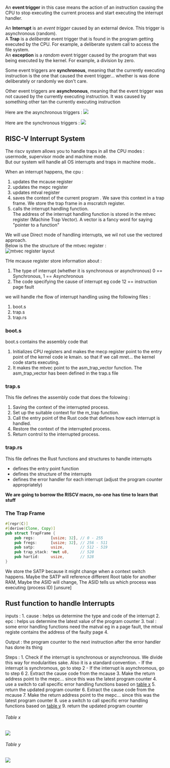 An **event trigger** in this case means the action of an instruction causing the CPU to stop executing the current process and start executing the interrupt handler.    

An **Interrupt** is an *event trigger* caused by an external device. This trigger is asynchronous (random).   
A **Trap** is a *deliberate* event trigger that is found in the program getting executed by the CPU. For example, a deliberate system call to access the file system.  
An **exception** is a *random* event trigger caused by the program that was being executed by the kernel. For example, a division by zero.  

Some event triggers are **synchronous**, meaning that the currently executing instruction is the one that caused the event trigger... whether is was done deliberately or randomly we don't care. 

Other event triggers are **asynchronous**, meaning that the event trigger was not caused by the currently executing instruction. It was caused by something other tan the currently executing instruction

Here are the asynchronous triggers :
![](./images/mcause_asynchronous_interrupts.png)

Here are the synchronous triggers :
![](./images/mcause_synchronous_interrupts.png)


## RISC-V Interrupt System
The riscv system allows you to handle traps in all the CPU modes : usermode, supervisor mode and machine mode.  
But our system will handle all OS interrupts and traps in machine mode..  

When an interrupt happens, the cpu : 
1. updates the mcause register
2. updates the mepc register
3. updates mtval register 
4. saves the context of the current program . We save this context in a trap frame. We store the trap frame in a mscratch register.
5. calls the interrupt handling function.  
The address of the interrupt handling function is stored in the mtvec register (Machine Trap Vector). A vector is a fancy word for saying "pointer to a function"

We will use Direct mode of handling interrupts, we wil not use the vectored approach.  
Below is the the structure of the mtvec register :  
![mtvec register layout](./images/mtvec.png)

THe mcause register store information about :
1. The type of interrupt (whether it is synchronous or asynchronous)  0 == Synchronous, 1 == Asynchronous
2. The code specifying the cause of interrupt eg code 12 == instruction page fault

we will handle rhe flow of interrupt handling using the following files :
1. boot.s  
2. trap.s
3. trap.rs

### boot.s
boot.s contains the assembly code that 
1. Initializes CPU registers and makes the mecp register point to the entry point of the kernel code ie kmain. so that if we call mret... the kernel code starts executing.
2. It makes the mtvec point to the asm_trap_vector function. The asm_trap_vector has been defined in the trap.s file

### trap.s
This file defines the assembly code that does the folowing :
1. Saving the context of the interrupted process.
2. Set up the suitable context for the m_trap function.
3. Call the entry point of the Rust code that defines how each interrupt is handled.
4. Restore the context of the interrupted process.
5. Return control to the interrupted process.

### trap.rs
This file defines the Rust functions and structures to handle interrupts  
- defines the entry point function
- defines the structure of the interrupts
- defines the error handler for each interrupt (adjust the program counter appropriately)


**We are going to borrow the RISCV macro, no-one has time to learn that stuff**


### The Trap Frame
```rust
#[repr(C)]
#[derive(Clone, Copy)]
pub struct TrapFrame {
	pub regs:       [usize; 32], // 0 - 255
	pub fregs:      [usize; 32], // 256 - 511
	pub satp:       usize,       // 512 - 519
	pub trap_stack: *mut u8,     // 520
	pub hartid:     usize,       // 528
}
```

We store the SATP because it might change when a context switch happens. Maybe the SATP will reference  different Root table for another RAM, Maybe the ASID will change, The ASID tells us which process was executing (process ID) [unsure]




## Rust function to handle Interrupts
inputs : 
    1. cause : helps us determine the type and code of the interrupt
    2. epc   : helps us determine the latest value of the program counter
    3. tval  : some error handling functions need the matval eg in a page fault, the mtval registe contains the address of the faulty page
    4. 

Output : the program counter to the next instruction after the error handler has done its thing

Steps :
    1. Check if the interrupt is synchronous or asynchronous. We divide this way for modularities sake. Also it is a standard convention.
        - If the interrupt is synchromous, go to step 2
        - If the interrupt is asynchromous, go to step 6
    2. Extract the cause code from the mcause
    3. Make the return address point to the mepc... since this was the latest program counter
    4. use a switch to call specific error handling functions based on [table x](#table-x)
    5. return the updated program counter
    6. Extract the cause code from the mcause
    7. Make the return address point to the mepc... since this was the latest program counter
    8. use a switch to call specific error handling functions based on [table y](#table-y)
    9. return the updated program counter

###### Table x
![](./images/mcause_synchronous_interrupts.png)

###### Table y
![](./images/mcause_asynchronous_interrupts.png)